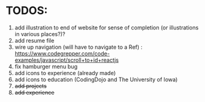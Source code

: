 # TODOS:

1. add illustration to end of website for sense of completion (or illustrations in various places?)?
2. add resume file
3. wire up navigation (will have to navigate to a Ref) : https://www.codegrepper.com/code-examples/javascript/scroll+to+id+reactjs
4. fix hamburger menu bug
5. add icons to experience (already made)
6. add icons to education (CodingDojo and The University of Iowa)
7. ~~add projects~~
8. ~~add experience~~